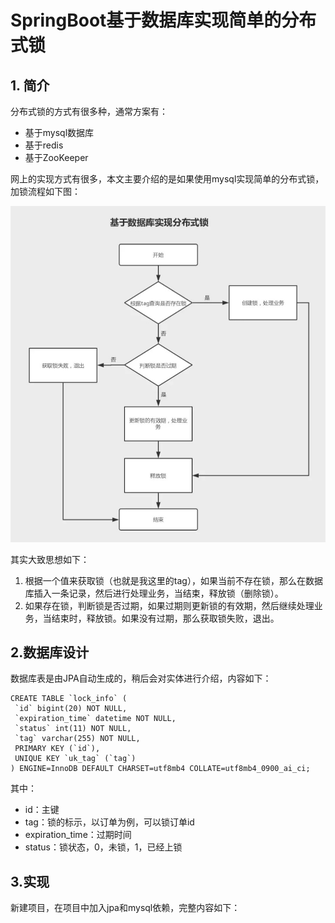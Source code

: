 # SpringBoot基于数据库实现简单的分布式锁

## 1. 简介

分布式锁的方式有很多种，通常方案有： 

- 基于mysql数据库 
- 基于redis 
- 基于ZooKeeper 

网上的实现方式有很多，本文主要介绍的是如果使用mysql实现简单的分布式锁，加锁流程如下图： 

![title](https://raw.githubusercontent.com/lllpla/img/master/gitnote/2020/04/10/1586510441534-1586510441595.png)

其实大致思想如下： 

1. 根据一个值来获取锁（也就是我这里的tag），如果当前不存在锁，那么在数据库插入一条记录，然后进行处理业务，当结束，释放锁（删除锁）。
2. 如果存在锁，判断锁是否过期，如果过期则更新锁的有效期，然后继续处理业务，当结束时，释放锁。如果没有过期，那么获取锁失败，退出。 

## 2.数据库设计

数据库表是由JPA自动生成的，稍后会对实体进行介绍，内容如下： 

```mysql
CREATE TABLE `lock_info` ( 
 `id` bigint(20) NOT NULL, 
 `expiration_time` datetime NOT NULL, 
 `status` int(11) NOT NULL, 
 `tag` varchar(255) NOT NULL, 
 PRIMARY KEY (`id`), 
 UNIQUE KEY `uk_tag` (`tag`) 
) ENGINE=InnoDB DEFAULT CHARSET=utf8mb4 COLLATE=utf8mb4_0900_ai_ci; 
```

其中： 

- id：主键 
- tag：锁的标示，以订单为例，可以锁订单id 
- expiration_time：过期时间 
- status：锁状态，0，未锁，1，已经上锁 

## 3.实现

新建项目，在项目中加入jpa和mysql依赖，完整内容如下： 



 